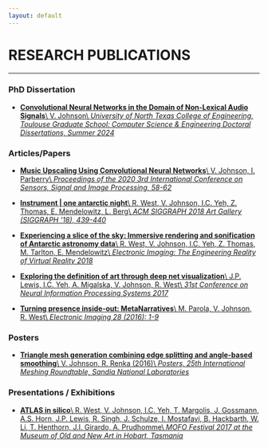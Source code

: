 ```yaml
---
layout: default
---
```

# RESEARCH PUBLICATIONS

---

<!-- ### <center>[<strong>THIS PAGE UNDER CONSTRUCTION</strong>]<br>I recently graduated and am in the process of relocating and rebuilding this site from scratch with my newer work. Content below likely old or placeholder.</center>

--- -->

### PhD Dissertation

*   [**Convolutional Neural Networks in the Domain of Non-Lexical Audio Signals**\\
    V. Johnson\\
    *University of North Texas College of Engineering, Toulouse Graduate School: Computer Science & Engineering Doctoral Dissertations, Summer 2024*](https://digital.library.unt.edu/ark:/67531/metadc2356129/)

### Articles/Papers

*   [**Music Upscaling Using Convolutional Neural Networks**\\
    V. Johnson, I. Parberry\\
    *Proceedings of the 2020 3rd International Conference on Sensors, Signal and Image Processing, 58-62*](https://dl.acm.org/doi/abs/10.1145/3441233.3441240)

*   [**Instrument | one antarctic night**\\
    R. West, V. Johnson, I.C. Yeh, Z. Thomas, E. Mendelowitz, L. Berg\\
    *ACM SIGGRAPH 2018 Art Gallery (SIGGRAPH ’18), 439-440*](https://dl.acm.org/doi/10.1145/3202918.3205924)

*   [**Experiencing a slice of the sky: Immersive rendering and sonification of Antarctic astronomy data**\\
    R. West, V. Johnson, I.C. Yeh, Z. Thomas, M. Tarlton, E. Mendelowitz\\
    *Electronic Imaging: The Engineering Reality of Virtual Reality 2018*](https://library.imaging.org/ei/articles/30/3/art00006)

*   [**Exploring the definition of art through deep net visualization**\\
    J.P. Lewis, I.C. Yeh, A. Migalska, V. Johnson, R. West\\
    *31st Conference on Neural Information Processing Systems 2017*](http://www.interpretable-ml.org/nips2017workshop/papers/01.pdf)

*   [**Turning presence inside-out: MetaNarratives**\\
    M. Parola, V. Johnson, R. West\\
    *Electronic Imaging 28 (2016): 1-9*](https://library.imaging.org/admin/apis/public/api/ist/website/downloadArticle/ei/28/4/art00009)
    
### Posters

*   [**Triangle mesh generation combining edge splitting and angle-based smoothing**\\
    V. Johnson, R. Renka (2016)\\
    *Posters, 25th International Meshing Roundtable, Sandia National Laboratories*](https://figshare.com/articles/online_resource/Generating_triangle_meshes_by_combining_edge_splitting_edge_swapping_and_angle-based_smoothing/4264370)

### Presentations / Exhibitions

*   [**ATLAS in silico**\\
    R. West, V. Johnson, I.C. Yeh, T. Margolis, J. Gossmann, A.S. Horn, J.P. Lewis, R. Singh, J. Schulze, I. Mostafavi, B. Hackbarth, W. Li, T. Henthorn, J.I. Girardo, A. Prudhomme\\
    *MOFO Festival 2017 at the Museum of Old and New Art in Hobart, Tasmania*](https://www-erl-origin.vice.com/en/article/4x7dy3/atlas-in-silico-mofo-2017)